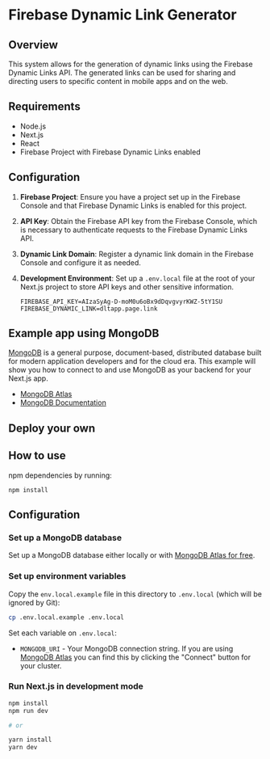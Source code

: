# Firebase Dynamic Link Generator

## Overview

This system allows for the generation of dynamic links using the Firebase Dynamic Links API. The generated links can be used for sharing and directing users to specific content in mobile apps and on the web.

## Requirements

- Node.js
- Next.js
- React
- Firebase Project with Firebase Dynamic Links enabled

## Configuration

1. **Firebase Project**: Ensure you have a project set up in the Firebase Console and that Firebase Dynamic Links is enabled for this project.

2. **API Key**: Obtain the Firebase API key from the Firebase Console, which is necessary to authenticate requests to the Firebase Dynamic Links API.

3. **Dynamic Link Domain**: Register a dynamic link domain in the Firebase Console and configure it as needed.

4. **Development Environment**: Set up a `.env.local` file at the root of your Next.js project to store API keys and other sensitive information.

    ```
    FIREBASE_API_KEY=AIzaSyAg-D-moM0u6oBx9dDqvgvyrKWZ-5tY1SU
    FIREBASE_DYNAMIC_LINK=dltapp.page.link
    ```


## Example app using MongoDB

[MongoDB](https://www.mongodb.com/) is a general purpose, document-based, distributed database built for modern application developers and for the cloud era. This example will show you how to connect to and use MongoDB as your backend for your Next.js app.

- [MongoDB Atlas](https://mongodb.com/atlas)
- [MongoDB Documentation](https://docs.mongodb.com/)

## Deploy your own


## How to use

 npm dependencies by running:
```
npm install
```

## Configuration

### Set up a MongoDB database

Set up a MongoDB database either locally or with [MongoDB Atlas for free](https://mongodb.com/atlas).

### Set up environment variables

Copy the `env.local.example` file in this directory to `.env.local` (which will be ignored by Git):

```bash
cp .env.local.example .env.local
```

Set each variable on `.env.local`:

- `MONGODB_URI` - Your MongoDB connection string. If you are using [MongoDB Atlas](https://mongodb.com/atlas) you can find this by clicking the "Connect" button for your cluster.

### Run Next.js in development mode

```bash
npm install
npm run dev

# or

yarn install
yarn dev
```

